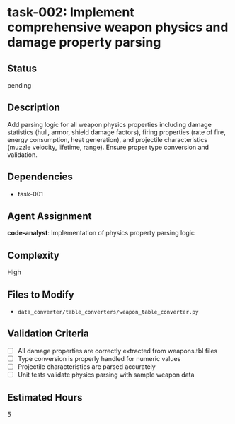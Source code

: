 # task-002: Implement comprehensive weapon physics and damage property parsing

## Status
pending

## Description
Add parsing logic for all weapon physics properties including damage statistics (hull, armor, shield damage factors), firing properties (rate of fire, energy consumption, heat generation), and projectile characteristics (muzzle velocity, lifetime, range). Ensure proper type conversion and validation.

## Dependencies
- task-001

## Agent Assignment
**code-analyst**: Implementation of physics property parsing logic

## Complexity
High

## Files to Modify
- `data_converter/table_converters/weapon_table_converter.py`

## Validation Criteria
- [ ] All damage properties are correctly extracted from weapons.tbl files
- [ ] Type conversion is properly handled for numeric values
- [ ] Projectile characteristics are parsed accurately
- [ ] Unit tests validate physics parsing with sample weapon data

## Estimated Hours
5